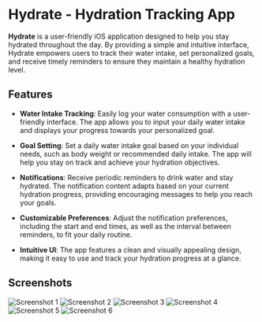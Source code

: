# Hydrate - Hydration Tracking App

**Hydrate** is a user-friendly iOS application designed to help you stay hydrated throughout the day. By providing a simple and intuitive interface, Hydrate empowers users to track their water intake, set personalized goals, and receive timely reminders to ensure they maintain a healthy hydration level.

## Features

- **Water Intake Tracking**: Easily log your water consumption with a user-friendly interface. The app allows you to input your daily water intake and displays your progress towards your personalized goal.

- **Goal Setting**: Set a daily water intake goal based on your individual needs, such as body weight or recommended daily intake. The app will help you stay on track and achieve your hydration objectives.

- **Notifications**: Receive periodic reminders to drink water and stay hydrated. The notification content adapts based on your current hydration progress, providing encouraging messages to help you reach your goals.

- **Customizable Preferences**: Adjust the notification preferences, including the start and end times, as well as the interval between reminders, to fit your daily routine.

- **Intuitive UI**: The app features a clean and visually appealing design, making it easy to use and track your hydration progress at a glance.

## Screenshots


![Screenshot 1]([https://github.com/user-attachments/assets/f8cc0060-53a4-4f91-bca8-c0c4ef1345bf](https://github.com/user-attachments/assets/894a9a53-21bd-4758-af2a-50b203c4b530))
![Screenshot 2](https://github.com/user-attachments/assets/07099172-8072-4035-ad05-5b4071142098)
![Screenshot 3](https://github.com/user-attachments/assets/9c8cc121-285f-4f9a-9219-f465373eac01)
![Screenshot 4](https://github.com/user-attachments/assets/e24d9e50-aefa-41e4-9bd5-3c352ce10979)
![Screenshot 5](https://github.com/user-attachments/assets/190a82ef-4d4b-4594-b9b0-6f38e09eb289)
![Screenshot 6](https://github.com/user-attachments/assets/b8b66675-f8d8-462e-a070-3ddc3792d37b)
